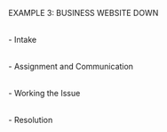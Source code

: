 EXAMPLE 3: BUSINESS WEBSITE DOWN<br />

<br />- Intake<br />


<br />- Assignment and Communication<br />


<br />- Working the Issue<br />


<br />- Resolution<br />

